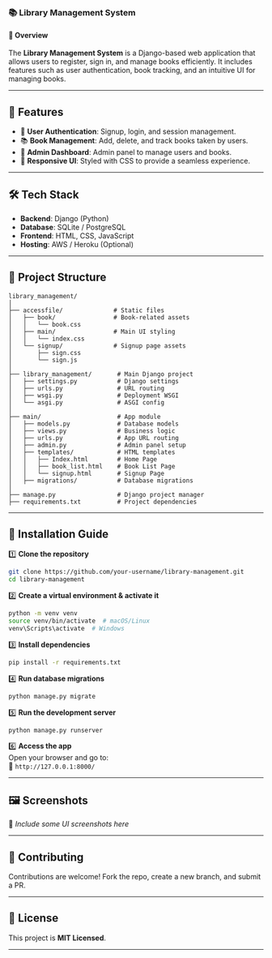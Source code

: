 ### 📚 Library Management System  

#### 📝 Overview  
The **Library Management System** is a Django-based web application that allows users to register, sign in, and manage books efficiently. It includes features such as user authentication, book tracking, and an intuitive UI for managing books.  

---

## 🚀 Features  
- 📌 **User Authentication**: Signup, login, and session management.  
- 📚 **Book Management**: Add, delete, and track books taken by users.  
- 📅 **Admin Dashboard**: Admin panel to manage users and books.  
- 🎨 **Responsive UI**: Styled with CSS to provide a seamless experience.  

---

## 🛠️ Tech Stack  
- **Backend**: Django (Python)  
- **Database**: SQLite / PostgreSQL  
- **Frontend**: HTML, CSS, JavaScript  
- **Hosting**: AWS / Heroku (Optional)  

---

## 🐂 Project Structure  
```
library_management/
│
├── accessfile/              # Static files  
│   ├── book/                # Book-related assets  
│   │   └── book.css  
│   ├── main/                # Main UI styling  
│   │   └── index.css  
│   └── signup/              # Signup page assets  
│       ├── sign.css  
│       └── sign.js  
│
├── library_management/       # Main Django project  
│   ├── settings.py           # Django settings  
│   ├── urls.py               # URL routing  
│   ├── wsgi.py               # Deployment WSGI  
│   └── asgi.py               # ASGI config  
│
├── main/                     # App module  
│   ├── models.py             # Database models  
│   ├── views.py              # Business logic  
│   ├── urls.py               # App URL routing  
│   ├── admin.py              # Admin panel setup  
│   ├── templates/            # HTML templates  
│   │   ├── Index.html        # Home Page  
│   │   ├── book_list.html    # Book List Page  
│   │   └── signup.html       # Signup Page  
│   ├── migrations/           # Database migrations  
│
├── manage.py                 # Django project manager  
├── requirements.txt          # Project dependencies  
```

---

## 🔧 Installation Guide  

1️⃣ **Clone the repository**  
```bash
git clone https://github.com/your-username/library-management.git
cd library-management
```

2️⃣ **Create a virtual environment & activate it**  
```bash
python -m venv venv  
source venv/bin/activate  # macOS/Linux  
venv\Scripts\activate  # Windows  
```

3️⃣ **Install dependencies**  
```bash
pip install -r requirements.txt
```

4️⃣ **Run database migrations**  
```bash
python manage.py migrate
```

5️⃣ **Run the development server**  
```bash
python manage.py runserver
```

6️⃣ **Access the app**  
Open your browser and go to:  
🔗 `http://127.0.0.1:8000/`

---

## 🖼️ Screenshots  
🚀 *Include some UI screenshots here*  

---

## 🤝 Contributing  
Contributions are welcome! Fork the repo, create a new branch, and submit a PR.  

---

## 📝 License  
This project is **MIT Licensed**.  

---
